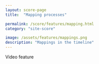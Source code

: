 ```yaml
---
layout: score-page
title:  "Mapping processes"

permalink: /score/features/mapping.html
category: "site-score"

image: /assets/features/mappings.png
description: "Mappings in the timeline"
---
```


Video feature
